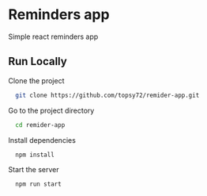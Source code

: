# Reminders app

Simple react reminders app

## Run Locally

Clone the project

```bash
  git clone https://github.com/topsy72/remider-app.git
```

Go to the project directory

```bash
  cd remider-app
```

Install dependencies

```bash
  npm install
```

Start the server

```bash
  npm run start
```
